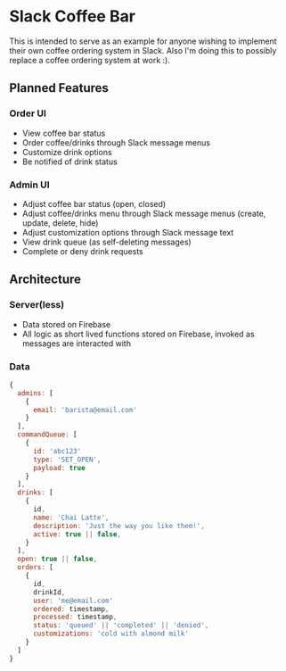 # Slack Coffee Bar

This is intended to serve as an example for anyone wishing to implement their own coffee ordering system in Slack.
Also I'm doing this to possibly replace a coffee ordering system at work :).

## Planned Features

### Order UI

- View coffee bar status
- Order coffee/drinks through Slack message menus
- Customize drink options
- Be notified of drink status

### Admin UI

- Adjust coffee bar status (open, closed)
- Adjust coffee/drinks menu through Slack message menus (create, update, delete, hide)
- Adjust customization options through Slack message text
- View drink queue (as self-deleting messages)
- Complete or deny drink requests

## Architecture

### Server(less)

- Data stored on Firebase
- All logic as short lived functions stored on Firebase, invoked as messages are interacted with

### Data

```js
{
  admins: [
    {
      email: 'barista@email.com'
    }
  ],
  commandQueue: [
    {
      id: 'abc123'
      type: 'SET_OPEN',
      payload: true
    }
  ],
  drinks: [
    {
      id,
      name: 'Chai Latte',
      description: 'Just the way you like them!',
      active: true || false,
    }
  ],
  open: true || false,
  orders: [
    {
      id,
      drinkId,
      user: 'me@email.com'
      ordered: timestamp,
      processed: timestamp,
      status: 'queued' || 'completed' || 'denied',
      customizations: 'cold with almond milk'
    }
  ]
}
```
